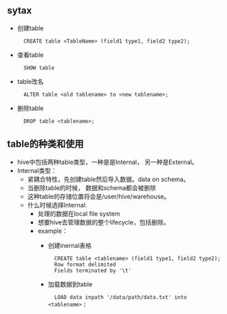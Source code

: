 ## sytax
* 创建table
		
		CREATE table <TableName> (field1 type1, field2 type2);
* 查看table
		
		SHOW table
* table改名
		
		ALTER table <old tablename> to <new tablename>;
* 删除table
		
		DROP table <tablename>;
## table的种类和使用
* hive中包括两种table类型，一种是是Internal， 另一种是External。
* Internal类型：
	- 紧耦合特性，先创建table然后导入数据。data on schema。
	- 当删除table的时候， 数据和schema都会被删除
	- 这种table的存储位置将会是/user/hive/warehouse。
	- 什么时候选择Internal:
		- 处理的数据在local file system
		- 想要hive去管理数据的整个lifecycle，包括删除。
		- example：
			- 创建inernal表格
					
					CREATE table <tablename> (field1 type1, field2 type2);
					Row format delimited
					Fields terminated by '\t'
			- 加载数据到table
					
					LOAD data inpath '/data/path/data.txt' into <tablename>；

